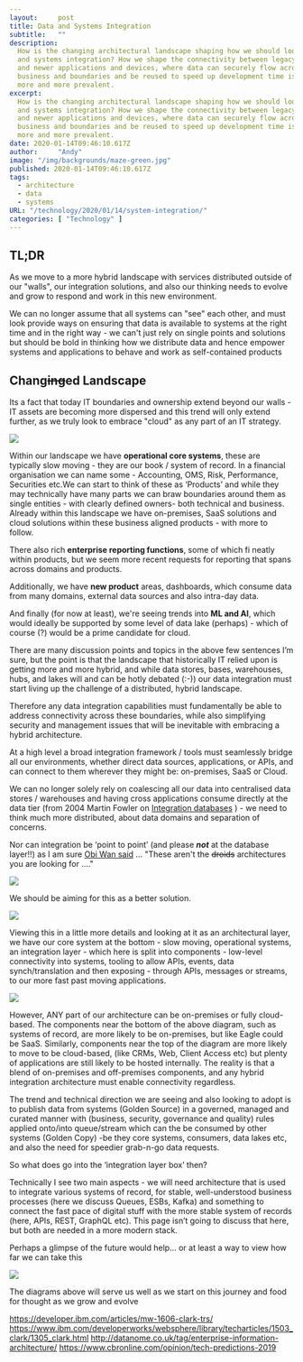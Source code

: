 ```yaml
---
layout:     post 
title: Data and Systems Integration
subtitle:   ""
description: 
  How is the changing architectural landscape shaping how we should look at data
  and systems integration? How we shape the connectivity between legacy systems
  and newer applications and devices, where data can securely flow across the
  business and boundaries and be reused to speed up development time is becoming
  more and more prevalent.
excerpt:
  How is the changing architectural landscape shaping how we should look at data
  and systems integration? How we shape the connectivity between legacy systems
  and newer applications and devices, where data can securely flow across the
  business and boundaries and be reused to speed up development time is becoming
  more and more prevalent.
date: 2020-01-14T09:46:10.617Z
author:     "Andy"
image: "/img/backgrounds/maze-green.jpg"
published: 2020-01-14T09:46:10.617Z
tags:
  - architecture
  - data
  - systems
URL: "/technology/2020/01/14/system-integration/"
categories: [ "Technology" ]
---
```

## TL;DR


As we move to a more hybrid landscape with services distributed outside of our "walls", our integration solutions, and also our thinking needs to evolve and grow to respond and work in this new environment.

We can no longer assume that all systems can "see" each other, and must look provide ways on ensuring that data is available to systems at the right time and in the right way - we can't just rely on single points and solutions but should be bold in thinking how we distribute data and hence empower systems and applications to behave and work as self-contained products

## Chang~~ing~~ed Landscape

Its a fact that today IT boundaries and ownership extend beyond our walls - IT assets are becoming more dispersed and this trend will only extend further, as we truly look to embrace "cloud" as any part of an IT strategy.

![](/img/blog/int1.png)

Within our landscape we have **operational core systems**, these are typically slow moving - they are our book / system of record. In a financial organisation we can name some - Accounting, OMS, Risk, Performance, Securities etc.We can start to think of these as ‘Products’ and while they may technically have many parts we can braw boundaries around them as single entities - with clearly defined owners- both technical and business. Already within this landscape we have on-premises,
SaaS solutions and cloud solutions within these business aligned products - with more to follow.

There also rich **enterprise reporting functions**, some of which fi neatly within products, but we seem more recent requests for reporting that spans across domains and products.

Additionally, we have **new product** areas, dashboards, which consume data from many domains, external data sources and also intra-day data.

And finally (for now at least), we're seeing trends into **ML and AI**, which would ideally be supported by some level of data lake (perhaps) - which of course (?) would be a prime candidate for cloud.

There are many discussion points and topics in the above few sentences I’m sure, but the point is that the landscape that historically IT relied upon is getting more and more hybrid, and while data stores, bases, warehouses, hubs, and lakes will and can be hotly debated (:-)) our data integration must start living up the challenge of a distributed, hybrid landscape.

Therefore any data integration capabilities must fundamentally be able to address connectivity across these boundaries, while also simplifying security and management issues that will be inevitable with embracing a hybrid architecture.

At a high level a broad integration framework / tools must seamlessly bridge all our environments, whether direct data sources, applications, or APIs, and can connect to them wherever they might be: on-premises, SaaS or Cloud.

We can no longer solely rely on coalescing all our data into centralised data stores / warehouses and having cross applications consume directly at the data tier (from 2004 Martin Fowler on [Integration databases](https://martinfowler.com/bliki/IntegrationDatabase.html) ) - we need to think much more distributed, about data domains and separation of concerns.

Nor can integration be ‘point to point’ (and please ***not*** at the database layer!!) as I am sure [Obi Wan said](https://www.youtube.com/watch?v=532j-186xEQ) ... "These aren't the ~~droids~~ architectures you are looking for ...."

![](/img/blog/int2.png)



We should be aiming for this as a better solution.

![](/img/blog/int3.png)

Viewing this in a little more details and looking at it as an architectural layer, we have our core system at the bottom - slow moving, operational systems, an integration layer - which here is split into components - low-level connectivity into systems, tooling to allow APIs, events, data synch/translation and then exposing - through APIs, messages or streams, to our more fast past moving applications.



![](/img/blog/int4.png)

However, ANY part of our architecture can be on-premises or fully cloud-based. The components near the bottom of the above diagram, such as systems of record, are more likely to be on-premises, but like Eagle could be SaaS. Similarly, components near the top of the diagram are more likely to move to be cloud-based, (like CRMs, Web, Client Access etc) but plenty of applications are still likely to be hosted internally. The reality is that a blend of on-premises and off-premises components,
and any hybrid integration architecture must enable connectivity regardless.

The trend and technical direction we are seeing and also looking to adopt is to publish data from systems (Golden Source) in a governed, managed and curated manner with (business, security, governance
and quality) rules applied onto/into queue/stream which can the be consumed by other systems (Golden Copy) -be they core systems, consumers, data
lakes etc, and also the need for speedier grab-n-go data requests.

So what does go into the ‘integration layer box’ then?

Technically I see two main aspects - we will need architecture that is used to integrate various systems of record, for stable, well-understood business processes (here we discuss Queues, ESBs, Kafka) and something to connect the fast pace of digital stuff with the more stable system of records (here, APIs, REST, GraphQL etc). This page isn’t going to discuss that here, but both are needed in a more modern stack.

Perhaps a glimpse of the future would help... or at least a way to view how far we can take this

![](/img/blog/int5.png)

The diagrams above will serve us well as we start on this journey and food for thought as we grow and evolve

<https://developer.ibm.com/articles/mw-1606-clark-trs/> <https://www.ibm.com/developerworks/websphere/library/techarticles/1503_clark/1305_clark.html> <http://datanome.co.uk/tag/enterprise-information-architecture/>
<https://www.cbronline.com/opinion/tech-predictions-2019>
